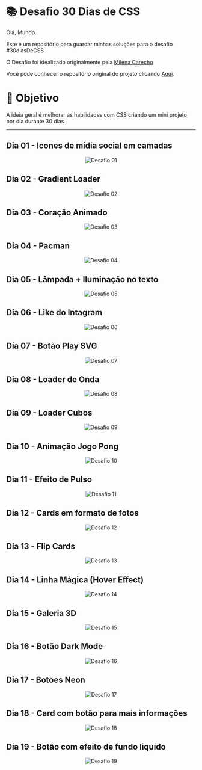 # 📚 Desafio 30 Dias de CSS
Olá, Mundo.

Este é um repositório para guardar minhas soluções
para o desafio #30diasDeCSS

O Desafio foi idealizado originalmente pela [Milena Carecho](https://github.com/MilenaCarecho/) 

Você pode conhecer o repositório original do projeto clicando [Aqui](https://github.com/MilenaCarecho/30diasDeCSS).

# 🚀 Objetivo
A ideia geral é melhorar as habilidades com CSS criando um mini projeto por dia durante 30 dias. 

<hr />

## Dia 01 - Icones de mídia social em camadas
<div style="text-align:center">
<img src="./assets/gifs/01.gif" alt="Desafio 01">
</div>

## Dia 02 - Gradient Loader
<div style="text-align:center">
<img src="./assets/gifs/02.gif" alt="Desafio 02">
</div>

## Dia 03 - Coração Animado
<div style="text-align:center">
<img src="./assets/gifs/03.gif" alt="Desafio 03">
</div>

## Dia 04 - Pacman
<div style="text-align:center">
<img src="./assets/gifs/04.gif" alt="Desafio 04">
</div>

## Dia 05 - Lâmpada + Iluminação no texto
<div style="text-align:center">
<img src="./assets/gifs/05.gif" alt="Desafio 05">
</div>

## Dia 06 - Like do Intagram
<div style="text-align:center">
<img src="./assets/gifs/06.gif" alt="Desafio 06">
</div>

## Dia 07 - Botão Play SVG
<div style="text-align:center">
<img src="./assets/gifs/07.gif" alt="Desafio 07">
</div>

## Dia 08 - Loader de Onda
<div style="text-align:center">
<img src="./assets/gifs/08.gif" alt="Desafio 08">
</div>

## Dia 09 - Loader Cubos
<div style="text-align:center">
<img src="./assets/gifs/09.gif" alt="Desafio 09">
</div>

## Dia 10 - Animação Jogo Pong
<div style="text-align:center">
<img src="./assets/gifs/10.gif" alt="Desafio 10">
</div>

## Dia 11 - Efeito de Pulso
<div style="text-align:center">
<img src="./assets/gifs/11.gif" alt="Desafio 11">
</div>

## Dia 12 - Cards em formato de fotos
<div style="text-align:center">
<img src="./assets/gifs/12.gif" alt="Desafio 12">
</div>

## Dia 13 - Flip Cards
<div style="text-align:center">
<img src="./assets/gifs/13.gif" alt="Desafio 13">
</div>

## Dia 14 - Linha Mágica (Hover Effect)
<div style="text-align:center">
<img src="./assets/gifs/14.gif" alt="Desafio 14">
</div>

## Dia 15 - Galeria 3D
<div style="text-align:center">
<img src="./assets/gifs/15.gif" alt="Desafio 15">
</div>

## Dia 16 - Botão Dark Mode
<div style="text-align:center">
<img src="./assets/gifs/16.gif" alt="Desafio 16">
</div>

## Dia 17 - Botões Neon
<div style="text-align:center">
<img src="./assets/gifs/17.gif" alt="Desafio 17">
</div>

## Dia 18 - Card com botão para mais informações
<div style="text-align:center">
<img src="./assets/gifs/18.gif" alt="Desafio 18">
</div>

## Dia 19 - Botão com efeito de fundo liquido
<div style="text-align:center">
<img src="./assets/gifs/19.gif" alt="Desafio 19">
</div>